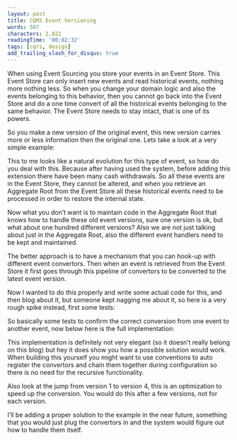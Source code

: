 ```yaml
---
layout: post
title: CQRS Event Versioning
words: 507
characters: 2,822
readingTime: '00:02:32'
tags: [cqrs, design]
add_trailing_slash_for_disqus: true
---
```

When using Event Sourcing you store your events in an Event Store. This Event Store can only insert new events and read historical events, nothing more nothing less. So when you change your domain logic and also the events belonging to this behavior, then you cannot go back into the Event Store and do a one time convert of all the historical events belonging to the same behavior. The Event Store needs to stay intact, that is one of its powers.

So you make a new version of the original event, this new version carries more or less information then the original one. Lets take a look at a very simple example:

<script src="http://gist.github.com/507250.js?file=1.cs"></script>

This to me looks like a natural evolution for this type of event, so how do you deal with this. Because after having used the system, before adding this extension there have been many cash withdrawals. So all these events are in the Event Store, they cannot be altered, and when you retrieve an Aggregate Root from the Event Store all these historical events need to be processed in order to restore the internal state.

Now what you don’t want is to maintain code in the Aggregate Root that knows how to handle these old event versions, sure one version is ok, but what about one hundred different versions? Also we are not just talking about just in the Aggregate Root, also the different event handlers need to be kept and maintained.

The better approach is to have a mechanism that you can hook-up with different event convertors. Then when an event is retrieved from the Event Store it first goes through this pipeline of convertors to be converted to the latest event version.

Now I wanted to do this properly and write some actual code for this, and then blog about it, but someone kept nagging me about it, so here is a very rough spike instead, first some tests:

<script src="http://gist.github.com/507250.js?file=2.cs"></script>

So basically some tests to confirm the correct conversion from one event to another event, now below here is the full implementation:

<script src="http://gist.github.com/507250.js?file=3.cs"></script>

This implementation is definitely not very elegant (so it doesn’t really belong on this blog) but hey it does show you how a possible solution would work. When building this yourself you might want to use conventions to auto register the convertors and chain them together during configuration so there is no need for the recursive functionality.

Also look at the jump from version 1 to version 4, this is an optimization to speed up the conversion. You would do this after a few versions, not for each version.

I’ll be adding a proper solution to the example in the near future, something that you would just plug the convertors in and the system would figure out how to handle them itself.